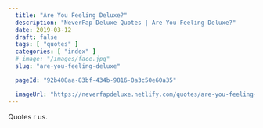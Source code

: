 ```yaml
---
  title: "Are You Feeling Deluxe?"
  description: "NeverFap Deluxe Quotes | Are You Feeling Deluxe?"
  date: 2019-03-12
  draft: false
  tags: [ "quotes" ]
  categories: [ "index" ]
  # image: "/images/face.jpg"
  slug: "are-you-feeling-deluxe"

  pageId: "92b408aa-83bf-434b-9816-0a3c50e60a35"

  imageUrl: "https://neverfapdeluxe.netlify.com/quotes/are-you-feeling-deluxe.png"
---
```


Quotes r us.